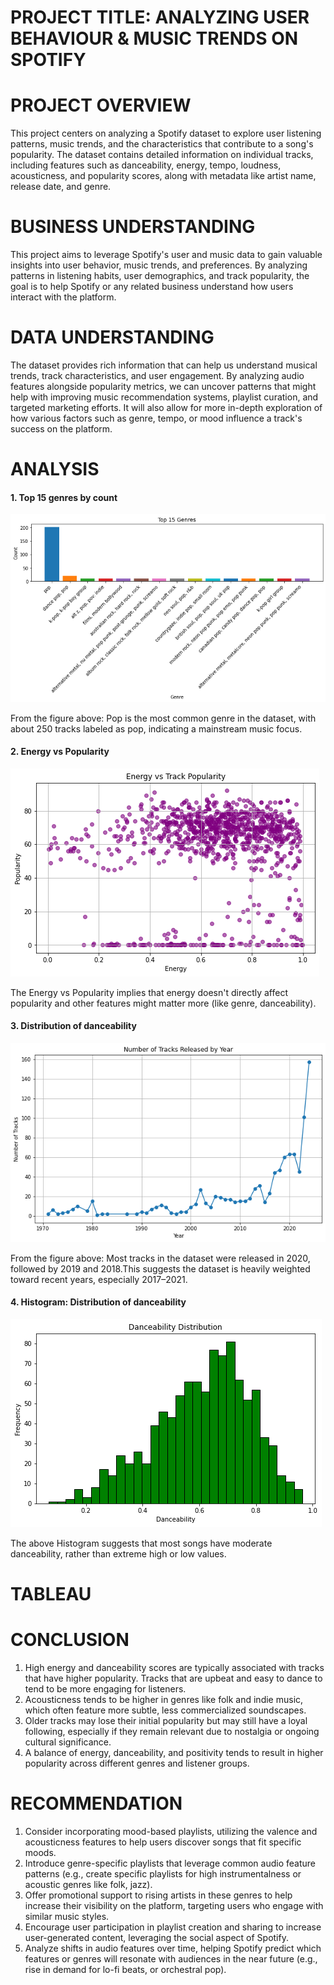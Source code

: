 # PROJECT TITLE: ANALYZING USER BEHAVIOUR & MUSIC TRENDS ON SPOTIFY

# PROJECT OVERVIEW
This project centers on analyzing a Spotify dataset to explore user listening patterns, music trends, and the characteristics that contribute to a song's popularity. The dataset contains detailed information on individual tracks, including features such as danceability, energy, tempo, loudness, acousticness, and popularity scores, along with metadata like artist name, release date, and genre.

# BUSINESS UNDERSTANDING
This project aims to leverage Spotify's user and music data to gain valuable insights into user behavior, music trends, and preferences. By analyzing patterns in listening habits, user demographics, and track popularity, the goal is to help Spotify or any related business understand how users interact with the platform. 

# DATA UNDERSTANDING
The dataset provides rich information that can help us understand musical trends, track characteristics, and user engagement. By analyzing audio features alongside popularity metrics, we can uncover patterns that might help with improving music recommendation systems, playlist curation, and targeted marketing efforts. It will also allow for more in-depth exploration of how various factors such as genre, tempo, or mood influence a track's success on the platform.

# ANALYSIS
#### 1. Top 15 genres by count

 ![alt text](image.png)


From the figure above: Pop is the most common genre in the dataset, with about 250 tracks labeled as pop, indicating a mainstream music focus.



#### 2. Energy vs Popularity

![alt text](image-1.png)


The Energy vs Popularity implies that energy doesn't directly affect popularity and other features might matter more (like genre, danceability).



#### 3. Distribution of danceability

![alt text](image-2.png)


From the figure above: Most tracks in the dataset were released in 2020, followed by 2019 and 2018.This suggests the dataset is heavily weighted toward recent years, especially 2017–2021.



#### 4. Histogram: Distribution of danceability

![alt text](image-3.png)


 The above Histogram suggests that most songs have moderate danceability, rather than extreme high or low values.


# TABLEAU

# CONCLUSION
1. High energy and danceability scores are typically associated with tracks that have higher popularity. Tracks that are upbeat and easy to dance to tend to be more engaging for listeners.
2. Acousticness tends to be higher in genres like folk and indie music, which often feature more subtle, less commercialized soundscapes.
3. Older tracks may lose their initial popularity but may still have a loyal following, especially if they remain relevant due to nostalgia or ongoing cultural significance.
4. A balance of energy, danceability, and positivity tends to result in higher popularity across different genres and listener groups.


# RECOMMENDATION
1. Consider incorporating mood-based playlists, utilizing the valence and acousticness features to help users discover songs that fit specific moods.
2. Introduce genre-specific playlists that leverage common audio feature patterns (e.g., create specific playlists for high instrumentalness or acoustic genres like folk, jazz).
3. Offer promotional support to rising artists in these genres to help increase their visibility on the platform, targeting users who engage with similar music styles.
4. Encourage user participation in playlist creation and sharing to increase user-generated content, leveraging the social aspect of Spotify.
5. Analyze shifts in audio features over time, helping Spotify predict which features or genres will resonate with audiences in the near future (e.g., rise in demand for lo-fi beats, or orchestral pop).
